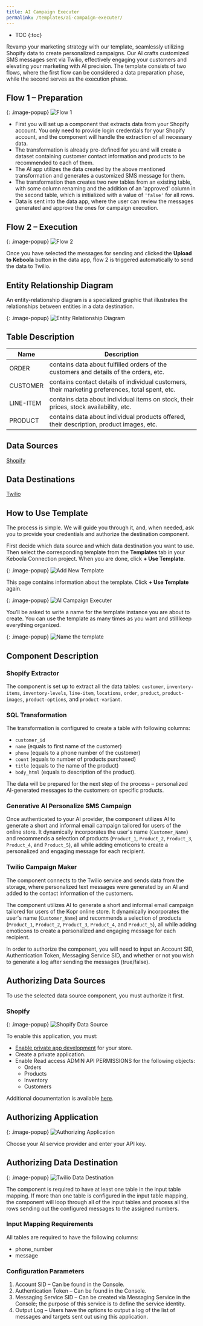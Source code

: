 ```yaml
---
title: AI Campaign Executer
permalink: /templates/ai-campaign-executer/
---
```


* TOC
{:toc}

Revamp your marketing strategy with our template, seamlessly utilizing Shopify data to create personalized campaigns. 
Our AI crafts customized SMS messages sent via Twilio, effectively engaging your customers and elevating your marketing with AI precision. 
The template consists of two flows, where the first flow can be considered a data preparation phase, while the second serves as the execution phase.

## Flow 1 – Preparation

{: .image-popup}
![Flow 1](/templates/ai-campaign-executer/flow1.png)

- First you will set up a component that extracts data from your Shopify account. You only need to provide login credentials for your Shopify account, and the component will handle the extraction of all necessary data.
- The transformation is already pre-defined for you and will create a dataset containing customer contact information and products to be recommended to each of them.
- The AI app utilizes the data created by the above mentioned transformation and generates a customized SMS message for them.
- The transformation then creates two new tables from an existing table, with some column renaming and the addition of an 'approved' column in the second table, which is initialized with a value of `'false'` for all rows.
- Data is sent into the data app, where the user can review the messages generated and approve the ones for campaign execution. 

## Flow 2 – Execution

{: .image-popup}
![Flow 2](/templates/ai-campaign-executer/flow2.png)

Once you have selected the messages for sending and clicked the **Upload to Keboola** button in the data app, 
flow 2 is triggered automatically to send the data to Twilio.

## Entity Relationship Diagram
An entity-relationship diagram is a specialized graphic that illustrates the relationships between entities in a data destination.

{: .image-popup}
![Entity Relationship Diagram](/templates/ai-campaign-executer/entity-rel-diagram.png)

## Table Description

| Name | Description |
|---|---|
| ORDER	| contains data about fulfilled orders of the customers and details of the orders, etc. |
| CUSTOMER | contains contact details of individual customers, their marketing preferences, total spent, etc. |
| LINE-ITEM	| contains data about individual items on stock, their prices, stock availability, etc. |
| PRODUCT |	contains data about individual products offered, their description, product images, etc. |

## Data Sources
[Shopify](https://www.shopify.com/online)

## Data Destinations
[Twilio](https://www.twilio.com/login)

## How to Use Template
The process is simple. We will guide you through it, and, when needed, ask you to provide your credentials and authorize the destination component.

First decide which data source and which data destination you want to use. Then select the corresponding template 
from the **Templates** tab in your Keboola Connection project. When you are done, click **+ Use Template**.

{: .image-popup}
![Add New Template](/templates/ai-campaign-executer/add-new-template.png)

This page contains information about the template. Click **+ Use Template** again.

{: .image-popup}
![AI Campaign Executer](/templates/ai-campaign-executer/ai-campaign-executer.png)

You’ll be asked to write a name for the template instance you are about to create. You can use the template as many times as you want and still keep everything organized.

{: .image-popup}
![Name the template](/templates/ai-campaign-executer/name-template.png)

## Component Description

### Shopify Extractor
The component is set up to extract all the data tables: 
`customer`, `inventory-items`, `inventory-levels`, `line-item`, `locations`, `order`, `product`, `product-images`, `product-options`, and `product-variant`.

### SQL Transformation 
The transformation is configured to create a table with following columns: 

- `customer_id`
- `name` (equals to first name of the customer)
- `phone` (equals to a phone number of the customer)
- `count` (equals to number of products purchased)
- `title` (equals to the name of the product)
- `body_html` (equals to description of the product).

The data will be prepared for the next step of the process – personalized AI-generated messages to the customers on specific products.

### Generative AI Personalize SMS Campaign
Once authenticated to your AI provider, the component utilizes AI to generate a short and informal email campaign
tailored for users of the online store. It dynamically incorporates the user's name (`Customer_Name`) and recommends a selection of products (`Product_1`, 
`Product_2`, `Product_3`, `Product_4`, and `Product_5`), all while adding emoticons to create a personalized and engaging message for each recipient.

### Twilio Campaign Maker 
The component connects to the Twilio service and sends data from the storage, where personalized text messages were generated 
by an AI and added to the contact information of the customers. 

The component utilizes AI to generate a short and informal email campaign tailored for users of the Kopr online store. It dynamically incorporates 
the user's name (`Customer_Name`) and recommends a selection of products (`Product_1`, `Product_2`, `Product_3`, `Product_4`, and `Product_5`), all while adding
emoticons to create a personalized and engaging message for each recipient.  

In order to authorize the component, you will need to input an Account SID, Authentication Token, Messaging Service SID, 
and whether or not you wish to generate a log after sending the messages (true/false).

## Authorizing Data Sources
To use the selected data source component, you must authorize it first. 

### Shopify 

{: .image-popup}
![Shopify Data Source](/templates/ai-campaign-executer/shopify-data-source.png)

To enable this application, you must:

- [Enable private app development](https://help.shopify.com/en/manual/apps/private-apps#enable-private-app-development-from-the-shopify-admin) for your store.
- Create a private application.
- Enable Read access ADMIN API PERMISSIONS for the following objects:
  - Orders
  - Products
  - Inventory
  - Customers

Additional documentation is available [here](https://bitbucket.org/kds_consulting_team/kds-team.ex-shopify/src/master/README.md).

## Authorizing Application

{: .image-popup}
![Authorizing Application](/templates/ai-campaign-executer/authorizing-application.png)

Choose your AI service provider and enter your API key.

## Authorizing Data Destination

{: .image-popup}
![Twilio Data Destination](/templates/ai-campaign-executer/twilio-data-destination.png)

The component is required to have at least one table in the input table mapping. If more than one table is configured in the input table mapping, 
the component will loop through all of the input tables and process all the rows sending out the configured messages to the assigned numbers.

### Input Mapping Requirements
All tables are required to have the following columns:

- phone_number
- message

### Configuration Parameters
1. Account SID – Can be found in the Console.
2. Authentication Token – Can be found in the Console.
3. Messaging Service SID – Can be created via Messaging Service in the Console; the purpose of this service is to define the service identity.
4. Output Log – Users have the options to output a log of the list of messages and targets sent out using this application.
